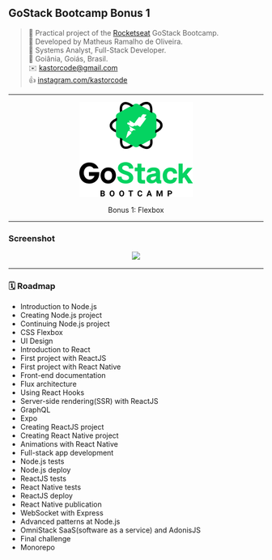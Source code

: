 ## GoStack Bootcamp Bonus 1

> 🚀 Practical project of the [Rocketseat](https://rocketseat.com.br) GoStack Bootcamp.  
👷 Developed by Matheus Ramalho de Oliveira.  
🔨 Systems Analyst, Full-Stack Developer.  
🏡 Goiânia, Goiás, Brasil.  
✉️ kastorcode@gmail.com  
👍 [instagram.com/kastorcode](https://www.instagram.com/kastorcode)

---

<p align="center">
  <img src="assets/gostack.png" />
</p>

<p align="center">
    Bonus 1: Flexbox
</p>

---

### Screenshot

<p align="center">
  <img src="screenshots/1.png" />
</p>

---

### 🗓 ️Roadmap

- Introduction to Node.js
- Creating Node.js project
- Continuing Node.js project
- CSS Flexbox
- UI Design
- Introduction to React
- First project with ReactJS
- First project with React Native
- Front-end documentation
- Flux architecture
- Using React Hooks
- Server-side rendering(SSR) with ReactJS
- GraphQL
- Expo
- Creating ReactJS project
- Creating React Native project
- Animations with React Native
- Full-stack app development
- Node.js tests
- Node.js deploy
- ReactJS tests
- React Native tests
- ReactJS deploy
- React Native publication
- WebSocket with Express
- Advanced patterns at Node.js
- OmniStack SaaS(software as a service) and AdonisJS
- Final challenge
- Monorepo
